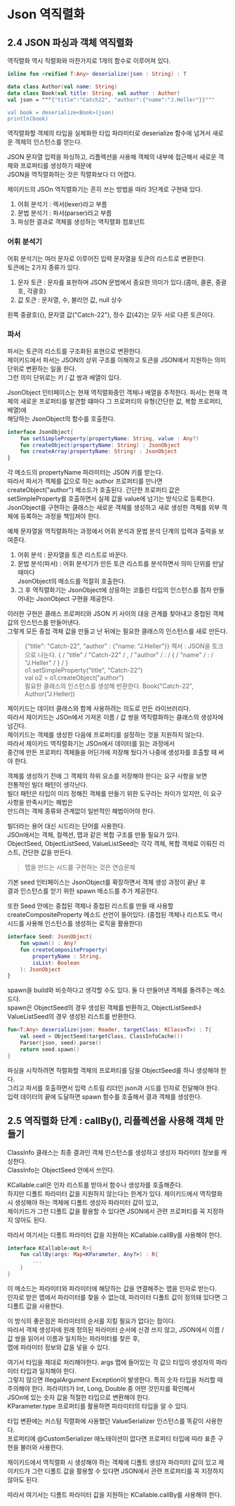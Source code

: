 # Json 역직렬화

## 2.4 JSON 파싱과 객체 역직렬화
역직렬화 역시 직렬화와 마찬가지로 1개의 함수로 이루어져 있다.

```kotlin
inline fun <reified T:Any> deserialize(json : String) : T
```

```kotlin
data class Author(val name: String)
data class Book(val title: String, val author : Author)
val json = """{"title":"Catch22", "author":{"name":"J.Heller"}}"""

val book = deserialize<Book>(json)
println(book)
```

역직렬화할 객체의 타입을 실체화한 타입 파라미터로 deserialize 함수에 넘겨서 새로운 객체의 인스턴스를 얻는다.

JSON 문자열 입력을 파싱하고, 리플렉션을 사용해 객체의 내부에 접근해서 새로운 객체와 프로퍼티를 생성하기 때문에   
JSON을 역직렬화하는 것은 직렬화보다 더 어렵다.   

제이키드의 JSOn 역직렬화기는 흔히 쓰는 방법을 따라 3단계로 구현돼 있다.
1. 어휘 분석기 : 렉서(lexer)라고 부름
2. 문법 분석기 : 파서(parser)라고 부름
3. 파싱한 결과로 객체를 생성하는 역직렬화 컴포넌트

### 어휘 분석기
어휘 분석기는 여러 문자로 이루어진 입력 문자열을 토큰의 리스트로 변환한다.   
토큰에는 2가지 종류가 있다. 
1. 문자 토큰 : 문자를 표현하며 JSON 문법에서 중요한 의미가 있다.(콤마, 콜론, 중괄호, 각괄호)
2. 값 토큰 : 문자열, 수, 불리언 값, null 상수

왼쪽 중괄호({), 문자열 값("Catch-22"), 정수 값(42)는 모두 서로 다른 토큰이다.

### 파서
파서는 토큰의 리스트를 구조화된 표현으로 변환한다.   
제이키드에서 파서는 JSON의 상위 구조를 이해하고 토큰을 JSON에서 지원하는 의미 단위로 변환하는 일을 한다.   
그런 의미 단위로는 키 / 값 쌍과 배열이 있다.

JsonObject 인터페이스는 현재 역직렬화중인 객체나 배열을 추적한다. 
파서는 현재 객체의 새로운 프로퍼티를 발견할 떄마다 그 프로퍼티의 유형(간단한 값, 복합 프로퍼티, 배열)에    
해당하는 JsonObject의 함수를 호출한다.    

```kotlin
interface JsonObject{
    fun setSimpleProperty(propertyName: String, value : Any?)
    fun createObject(propertyName: String) : JsonObject
    fun createArray(propertyName: String) : JsonObject
}
```

각 메소드의 propertyName 파라미터는 JSON 키를 받는다.    
따라서 파서가 겍체를 값으로 하는 author 프로퍼티를 만나면 createObject("author") 메소드가 호출된다.
간단한 프로퍼티 값은 setSimpleProperty를 호출하면서 실제 값을 value에 넘기는 방식으로 등록한다.   
JsonObject를 구현하는 클래스는 새로운 객체를 생성하고 새로 생성한 객체를 외부 객체에 등록하는 과정을 책임져야 한다.   

예제 문자열을 역직렬화하는 과정에서 어휘 분석과 문법 분석 단계의 입력과 출력을 보여준다.
1. 어휘 분석 : 문자열을 토큰 리스트로 바꾼다.
2. 문법 분석(파서) : 어휘 분석기가 만든 토큰 리스트를 분석하면서 의미 단위를 만날 때마다    
JsonObject의 메소드를 적절히 호출한다.
3. 그 후 역직렬화기는 JsonObject에 상응하는 코틀린 타입의 인스턴스를 점차 만들어내는 JsonObject 구현을 제공한다.   

이러한 구현은 클래스 프로퍼티와 JSON 키 사이의 대응 관계를 찾아내고 중첩된 객체 값의 인스턴스를 만들어낸다.   
그렇게 모든 중첩 객체 값을 만들고 난 뒤에는 필요한 클래스의 인스턴스를 새로 만든다.   

> {"title": "Catch-22", "author" : {"name: "J.Heller"}}
> 렉서 : JSON을 토크으로 나눈다.
> {  /  "title"  /   "Catch-22"   /  ,  / "author" /  :  /  {  /  "name"  /  :  /  "J.Heller"  /   }   /   }   
> o1.setSimpleProperty("title", "Catch-22")      
> val o2 = o1.createObject("author")   
> 필요한 클래스의 인스턴스를 생성해 반환한다.
> Book("Catch-22", Author("J.Heller))   

제이키드는 데이터 클래스와 함께 사용하려는 의도로 만든 라이브러리다.    
따라서 제이키드는 JSOn에서 가져온 이름 / 값 쌍을 역직렬화하는 클래스의 생성자에 넘긴다.   
제이키드는 객체를 생성한 다음에 프로퍼티를 설정하는 것을 지원하지 않는다.   
따라서 제이키드 역직렬화기는 JSOn에서 데이터를 읽는 과정에서   
중간에 만든 프로퍼티 객체들을 어딘가에 저장해 뒀다가 나중에 생성자를 호출할 때 써야 한다.   

객체를 생성하기 전에 그 객체의 하위 요소를 저장해야 한다는 요구 사항을 보면   
전통적인 빌더 패턴이 생각난다.   
빌더 패턴은 타입이 미리 정해진 객체를 만들기 위한 도구라는 차이가 있지만, 이 요구 사항을 만족시키는 해법은   
만드려는 객체 종류와 관계없이 일반적인 해법이어야 한다.   

빌더라는 용어 대신 시드라는 단어를 사용한다.   
JSOn에서는 객체, 컬렉션, 맵과 같은 복합 구조를 만들 필요가 있다.   
ObjectSeed, ObjectListSeed, ValueListSeed는 각각 객체, 복합 객체로 이뤄진 리스트, 간단한 값을 만든다.   
> 맵을 만드는 시드를 구현하는 것은 연습문제

기본 seed 인터페이스는 JsonObject를 확장하면서 객체 생성 과정이 끝난 후    
결과 인스턴스를 얻기 위한 spawn 메소드를 추가 제공한다.   

또한 Seed 안에는 중첩된 객체나 중첩된 리스트를 만들 때 사용할 createCompositeProperty 메소드 선언이 들어있다.
(중첩된 객체나 리스트도 역시 시드를 사용해 인스턴스를 생성하는 로직을 활용한다)

```kotlin
interface Seed: JsonObject{
    fun wpawn() : Any?
    fun createCompositeProperty(
        propertyName : String,
        isList: Boolean
    ): JsonObject
}
```   

spawn을 build와 비슷하다고 생각할 수도 있다. 둘 다 만들어낸 겍체를 돌려주는 메소드다.   
spawn은 ObjectSeed의 경우 생성된 객체를 반환하고, ObjectListSeed나
ValueListSeed의 경우 생성된 리스트를 반환한다.   

```kotlin
fun<T:Any> deserialize(json: Reader, targetClass: KClass<T>) : T{
    val seed = ObjectSeed(targetClass, ClassInfoCache())
    Parser(json, seed).parse()
    return seed.spawn()
}
```

파싱을 시작하려면 직렬화할 객체의 프로퍼티를 담을 ObjectSeed를 하나 생성해야 한다.   
그리고 파서를 호출하면서 입력 스트림 리더인 json과 시드를 인자로 전달해야 한다.   
입력 데이터의 끝에 도달하면 spawn 함수를 호출해서 결과 객체를 생성한다.   



 


## 2.5 역직렬화 단계 : callBy(), 리플렉션을 사용해 객체 만들기
ClassInfo 클래스는 최종 결과인 객체 인스턴스를 생성하고 생성자 파라미터 정보를 캐싱한다.    
ClassInfo는 ObjectSeed 안에서 쓰인다.

KCallable.call은 인자 리스트를 받아서 함수나 생성자를 호출해준다.   
하지만 디폴트 파라미터 값을 지원하지 않는다는 한계가 있다.
제이키드에서 역직렬화 시 생성해야 하는 객체에 디폴트 생성자 파라미터 값이 있고,   
제이키드가 그런 디폴트 값을 활용할 수 있다면 JSON에서 관련 프로퍼티를 꼭 지정하지 않아도 된다.   

따라서 여기서는 디폴트 파라미터 값을 지원하는 KCallable.callBy를 사용해야 한다.

```kotlin
interface KCallable<out R>{
    fun callBy(args: Map<KParameter, Any?>) : R{
        ...    
    }   
}
```

이 메소드는 파라미터와 파라미터에 해당하는 값을 연결해주는 맵을 인자로 받는다.   
인자로 받은 맵에서 파라미터를 찾을 수 없는데, 파라미터 디폴트 값이 정의돼 있다면 
그 디폴트 값을 사용한다.   

이 방식의 좋은점은 파라미터의 순서를 지킬 필요가 없다는 점이다.   
따라서 객체 생성자에 원래 정의된 파라미터 순서에 신경 쓰지 않고,
JSON에서 이름 / 값 쌍을 읽어서 이름과 일치하는 파라미터를 찾은 후,   
맵에 파라미터 정보와 값을 넣을 수 있다.

여기서 타입을 제대로 처리해야한다. args 맵에 들어있는 각 값으 타입이 생성자의 파라미터 타입과 일치해야 한다.   
그렇지 않으면 IllegalArgument Exception이 발생한다.
특히 숫자 타입을 처리할 때 주의해야 한다. 파라미터가 Int, Long, Double 중 어떤 것인지를 확인해서   
JSOn에 있는 숫자 값을 적절한 타입으로 변환해야 한다.   
KParameter.type 프로퍼티를 활용하면 파라미터의 타입을 알 수 있다.   

타입 변환에는 커스텀 직렬화에 사용했던 ValueSerializer 인스턴스를 똑같이 사용한다.   
프로퍼티에 @CustomSerializer 애노테이션이 없다면 프로퍼티 타입에 따라 표준 구현을 불러와 사용한다.   





제이키드에서 역직렬화 시 생성해야 하는 객체에 디폴트 생성자 파라미터 값이 있고 제이키드가 그런 디폴트 값을 활용할 수 있다면
JSON에서 관련 프로퍼티를 꼭 지정하지 않아도 된다.

따라서 여기서는 디폴트 파라미터 값을 지원하는 KCallable.callBy를 사용해야 한다.   
